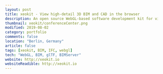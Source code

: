 ```yaml
---
layout: post
title: xeokit - View high-detail 3D BIM and CAD in the browser
description: An open source WebGL-based software development kit for viewing high-detail BIM and CAD models in the browser. Get in touch for licensing, support, custom plugins and application development.
thumbnail: xeokit/conferenceCenter.png
modified: 2019-08-02
category: portfolio
comments: false
location: "Berlin, Germany"
article: false
tags: [xeokit, BIM, IFC, webgl]
tech: "WebGL, BIM, glTF, BIMServer"
website: http://xeokit.io
websiteReadible: http://xeokit.io
---
```



